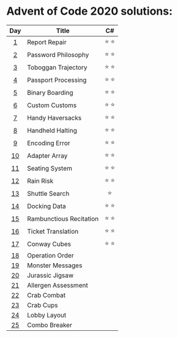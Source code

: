 # Advent of Code 2020 solutions:

| Day                                        | Title                   | C#            |
|:------------------------------------------:| ----------------------- |:-------------:|
|  [1](https://adventofcode.com/2020/day/1)  | Report Repair           | :star: :star: |
|  [2](https://adventofcode.com/2020/day/2)  | Password Philosophy     | :star: :star: |
|  [3](https://adventofcode.com/2020/day/3)  | Toboggan Trajectory     | :star: :star: |
|  [4](https://adventofcode.com/2020/day/4)  | Passport Processing     | :star: :star: |
|  [5](https://adventofcode.com/2020/day/5)  | Binary Boarding         | :star: :star: |
|  [6](https://adventofcode.com/2020/day/6)  | Custom Customs          | :star: :star: |
|  [7](https://adventofcode.com/2020/day/7)  | Handy Haversacks        | :star: :star: |
|  [8](https://adventofcode.com/2020/day/8)  | Handheld Halting        | :star: :star: |
|  [9](https://adventofcode.com/2020/day/9)  | Encoding Error          | :star: :star: |
| [10](https://adventofcode.com/2020/day/10) | Adapter Array           | :star: :star: |
| [11](https://adventofcode.com/2020/day/11) | Seating System          | :star: :star: |
| [12](https://adventofcode.com/2020/day/12) | Rain Risk               | :star: :star: |
| [13](https://adventofcode.com/2020/day/13) | Shuttle Search          | :star:        |
| [14](https://adventofcode.com/2020/day/14) | Docking Data            | :star: :star: |
| [15](https://adventofcode.com/2020/day/15) | Rambunctious Recitation | :star: :star: |
| [16](https://adventofcode.com/2020/day/16) | Ticket Translation      | :star: :star: |
| [17](https://adventofcode.com/2020/day/17) | Conway Cubes            | :star: :star: |
| [18](https://adventofcode.com/2020/day/18) | Operation Order         |               |
| [19](https://adventofcode.com/2020/day/19) | Monster Messages        |               |
| [20](https://adventofcode.com/2020/day/20) | Jurassic Jigsaw         |               |
| [21](https://adventofcode.com/2020/day/21) | Allergen Assessment     |               |
| [22](https://adventofcode.com/2020/day/22) | Crab Combat             |               |
| [23](https://adventofcode.com/2020/day/23) | Crab Cups               |               |
| [24](https://adventofcode.com/2020/day/24) | Lobby Layout            |               |
| [25](https://adventofcode.com/2020/day/25) | Combo Breaker           |               |
